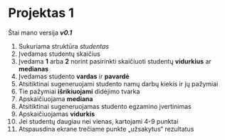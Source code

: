 # Projektas 1
Štai mano versija ***v0.1***
1. Sukuriama struktūra *studentas*
2. Įvedamas studentų skaičius
3. Įvedama **1** arba **2** norint pasirinkti skaičiuoti studentų **vidurkius** ar **medianas**
4. Įvedamas studento **vardas** ir **pavardė**
5. Atsitiktinai sugeneruojami studento namų darbų kiekis ir jų pažymiai
6. Tie pažymiai **išrikiuojami** didėjimo tvarka
7. Apskaičiuojama **mediana**
8. Atsitiktinai sugeneruojamas studento egzamino įvertinimas
9. Apskaičiuojamas **vidurkis**
10. Jei studentų daugiau nei vienas, kartojami 4-9 punktai
11. Atspausdina ekrane trečiame punkte „užsakytus“ rezultatus
